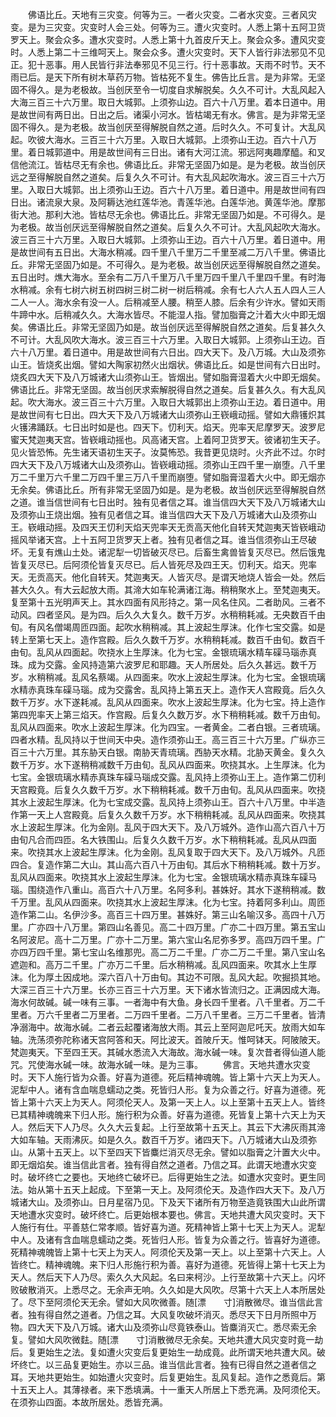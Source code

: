 <!-- { "loadSidebar": true } -->
　　佛语比丘。天地有三灾变。何等为三。一者火灾变。二者水灾变。三者风灾变。是为三灾变。灾变时人会三处。何等为三。遭火灾变时。人悉上第十五阿卫货罗天上。聚会众多。遭水灾变时。人悉上第十九首皮斤天上。聚会众多。遭风灾变时。人悉上第二十三维呵天上。聚会众多。遭火灾变时。天下人皆行非法邪见不见正。犯十恶事。用人民皆行非法奉邪见不见三行。行十恶事故。天雨不时节。天不雨已后。是天下所有树木草药万物。皆枯死不复生。佛告比丘言。是为非常。无坚固不得久。是为老极故。当创厌至令一切度自求解脱矣。久久不可计。大乱风起入大海三百三十六万里。取日大城郭。上须弥山边。百六十八万里。着本日道中。用是故世间有两日出。日出之后。诸渠小河水。皆枯竭无有水。佛言。是为非常无坚固不得久。是为老极。故当创厌至得解脱自然之道。后时久久。不可复计。大乱风起。吹彼大海水。三百三十六万里。入取日大城郭。上须弥山王边。百六十八万里。着日城郭道中。用是故世间有三日出。诸有大河江流。邪远阿夷趣摩醯。和叉信他流江。皆枯尽无有余也。佛语比丘。非常无坚固乃如是。是为老极。故当创厌远之至得解脱自然之道矣。后复久久不可计。有大乱风起吹海水。波三百三十六万里。入取日大城郭。出上须弥山王边。百六十八万里。着日道中。用是故世间有四日出。诸流泉大泉。及阿耨达池红莲华池。青莲华池。白莲华池。黄莲华池。摩那街大池。那利大池。皆枯尽无余也。佛语比丘。非常无坚固乃如是。不可得久。是为老极。故当创厌远至得解脱自然之道矣。后复久久不可计。大乱风起吹大海水。波三百三十六万里。入取日大城郭。上须弥山王边。百六十八万里。着日道中。用是故世间有五日出。大海水稍减。四千里八千里万二千里至减二万八千里。佛语比丘。非常无坚固乃如是。不可得久。是为老极。故当创厌远至得解脱自然之道矣。五日出时。燋大海水。至余有二万八千里万八千里万四千里八千里四千里。有时海水稍减。余有七树六树五树四树三树二树一树后稍减。余有七人六人五人四人三人二人一人。海水余有没一人。后稍减至人腰。稍至人膝。后余有少许水。譬如天雨牛蹄中水。后稍减久久。大海水皆尽。不能湿人指。譬加脂膏之汁着大火中即无烟矣。佛语比丘。非常无坚固乃如是。故当创厌远至得解脱自然之道矣。后复甚久久不可计。大乱风吹大海水。波三百三十六万里。入取日大城郭。上须弥山王边。百六十八万里。着日道中。用是故世间有六日出。四大天下。及八万城。大山及须弥山王。皆烧炙出烟。譬如大陶家初然火出烟状。佛语比丘。如是世间有六日出时。烧炙四大天下及八万城诸大山须弥山王。皆烟出。譬如脂膏湿着大火中即无烟矣。佛语比丘。非常无坚固。故当创厌求索解脱得自然之道矣。后复甚久久。有大乱风起。吹大海水。波三百三十六万里。入取日大城郭出上须弥山王边。着日道中。用是故世间有七日出。四大天下及八万城诸大山须弥山王嵚峨动摇。譬如大鼎镬炽其火镬沸踊跃。七日出时如是也。四天下。忉利天。焰天。兜率天尼摩罗天。波罗尼蜜天梵迦夷天宫。皆嵚峨动摇也。风高诸天宫。上着阿卫货罗天。彼诸初生天子。见火皆恐怖。先生诸天语初生天子。汝莫怖恐。我昔更见烧时。火齐此不过。尔时四大天下及八万城诸大山及须弥山。皆嵚峨动摇。须弥山王四千里一崩堕。八千里万二千里万六千里二万四千里三万八千里而崩堕。譬如脂膏湿着大火中。即无烟亦无余矣。佛语比丘。所有非常无坚固乃如是。是为老极。故当创厌远至得解脱自然之道。谁当信世间有七日出时。独有见者信之耳。谁当信四大天下及八万城诸大山及须弥山王烧出烟。独有见者信之耳。谁当信四大天下及八万城诸大山及须弥山王。嵚峨动摇。及四天王忉利天焰天兜率天无贡高天他化自转天梵迦夷天皆嵚峨动摇风举诸天宫。上十五阿卫货罗天上者。独有见者信之耳。谁当信须弥山王尽破坏。无复有燋山土处。诸泥犁一切皆破灭尽已。后畜生禽兽皆复灭尽已。然后饿鬼皆复灭尽已。后阿须伦皆复灭尽已。后人皆死尽及四王天。忉利天。焰天。兜率天。无贡高天。他化自转天。梵迦夷天。人皆灭尽。是谓天地烧人皆会一处。然后甚大久久。有大云起放大雨。其渧大如车轮满诸江海。稍稍聚水上。至梵迦夷天。复至第十五光明声天上。其水四面有风形持之。第一风名住风。二者助风。三者不动风。四者坚风。是为四。后久久大复久。数千万岁。水稍稍耗减。无央数百千由旬。有风名僧竭周匝四面。起吹水稍稍减。其上波起生厚沫。化作七宝交露。如是转上至第七天上。造作宫殿。后久久数千万岁。水稍稍耗减。数百千由旬。数百千由旬。乱风从四面起。吹挠水上生厚沫。化为七宝。金银琉璃水精车磲马瑙赤真珠。成为交露。金风持造第六波罗尼和耶趣。天人所居处。后久久甚远。数千万岁。水稍稍减。乱风名蔡竭。从四面来。吹水上波起生厚沫。化为七宝。金银琉璃水精赤真珠车磲马瑙。成为交露舍。乱风持上第五天上。造作天人宫殿竟。后久久数千万岁。水下遂耗减。乱风从四面来。吹水上波起生厚沫。化为七宝。持上造作第四兜率天上第三焰天。作宫殿。后复久久数万岁。水下稍稍耗减。数千万由旬。乱风从四面来。吹水上波起生厚沫。化为四宝。一者黄金。二者白银。三者琉璃。四者水精。乱风持以于世间天中央。造作须弥山王。高三百三十六万里。广纵亦三百三十六万里。其东胁天白银。南胁天青琉璃。西胁天水精。北胁天黄金。复久久数千万岁。水下遂稍稍减数千万由旬。乱风从四面来。吹挠其水。上生厚沫。化为七宝。金银琉璃水精赤真珠车磲马瑙成交露。乱风持上须弥山王上。造作第二忉利天宫殿竟。后复久久数千万岁。水下稍稍耗减。数千万由旬。乱风从四面来。吹挠其水上波起生厚沫。化为七宝成交露。乱风持上须弥山王。百六十八万里。中半造作第一天上人宫殿竟。后复久久数千万岁。水下稍稍耗减。乱风从四面来。吹挠其水上波起生厚沫。化为金刚。乱风于四大天下。及八万城外。造作山高六百八十万由旬凡合而四匝。名大铁围山。后复久久数千万岁。水下稍稍耗减。乱风从四面来。吹挠其水上波起生厚沫。化为金刚。乱风复取于四大天下。及八万城外。凡匝四合。复造作第二大山。其山高六百八十万由旬。其后水下稍稍耗减。数十万岁。乱风从四面来。吹挠其水上波起生厚沫。化为七宝。金银琉璃水精赤真珠车磲马瑙。围绕造作八重山。高百六十八万里。名阿多利。甚姝好。其水下遂稍稍减。数千万里。乱风从四面来。吹挠其水上波起生厚沫。化为七宝。持着阿多利山。周匝造作第二山。名伊沙多。高百三十四万里。甚姝好。第三山名喻汉多。高四十八万里。广亦四十八万里。第四山名善见。高二十四万里。广亦二十四万里。第五宝山名阿波尼。高十二万里。广亦十二万里。第六宝山名尼弥多罗。高四万四千里。广亦四万四千里。第七宝山名维那兜。高二万二千里。广亦二万二千里。第八宝山名遮迦和。高万二千里。广亦万二千里。后水稍稍减。乱风四面来。吹其水上生厚沫。化为厚土因成地。深六百八十万由旬。其边不可限。乱风大起。吹掘损其地。大深三百三十六万里。长亦三百三十六万里。天下诸水皆流归之。正满因成大海。海水何故碱。碱一味有三事。一者海中有大鱼。身长四千里者。八千里者。万二千里者。万六千里者二万里者。二万四千里者。二万八千里者。三万二千里者。皆清净溺海中。故海水碱。二者云起覆诸海放大雨。其云上至阿迦尼吒天。放雨大如车轴。洗荡须弥陀称诸天宫阿答和天。阿比波天。首陂斤天。惟呵钵天。阿陂陂天。梵迦夷天。下至四王天。其碱水悉流入大海故。海水碱一味。复次昔者得仙道人能咒。咒使海水碱一味。故海水碱一味。是为三事。
　　佛言。天地共遭水灾变时。天下人施行皆为众善。好喜为道德。死后精神魂魄。皆上第十六天上为天人。泥犁中人。诸有含血喘息蠕动之类。死皆归人形。复为众善之行。好喜为道德。死皆上第十六天上为天人。阿须伦天人。及第一天上人。以上至第十五天上人。皆终已其精神魂魄来下归人形。施行积为众善。好喜为道德。死皆复上第十六天上为天人。然后天下人乃尽。久久大云复起。上行至故第十五天上。其云下大沸灰雨其渧大如车轴。天雨沸灰。如是久久。数百千万岁。诸四天下。八万城诸大山及须弥山。从第十五天上。以下至四天下皆麋烂消灭尽无余。譬如以脂膏之汁置大火中。即无烟焰矣。谁当信此言者。独有得自然之道者。乃信之耳。此谓天地遭水灾变时。破坏终亡之要也。天地终亡破坏已。后得更始生之法。如遭水灾变时。更生同法。始从第十五天上起成。下至第一天上。及阿须伦天。及造作四大天下。及八万城诸大山。及须弥山。日月星宿乃见。下及天下诸所有万物至造竟铁围大山此所谓天地遭水灾变时。破坏终亡。后更始根本要也。佛言。天地共遭大风灾变时。天下人施行有仕。平善慈仁常孝顺。皆好喜为道。死精神皆上第十七天上为天人。泥犁中人。及诸有含血喘息蠕动之类。死皆归人形。皆复为众善之行。皆喜好为道德。死精神魂魄皆上第十七天上为天人。阿须伦天及第一天上。以上至第十六天上。人皆终亡。精神魂魄。来下归人形施行积为善。喜好为道德。死皆得上第十七天上为天人。然后天下人乃尽。索久久大风起。名曰来柯沙。上行至故第十六天上。闪坏败破散消灭。上悉尽之。无余声无响。久久如是大风吹。尽第十六天上人本所居处了。尽下至阿须伦天无余。譬如大风吹微善。随[漂　　寸]消散微尽。谁当信此言者。独有得自然之道者。乃信之耳。大风复吹破坏消灭。悉尽天下日月所照中万物。四大天下及八万城。诸大山及须弥山尽竟铁泰山。皆麋消灭亡。悉尽索无余复。譬如大风吹微麮。随[漂　　寸]消散微尽无余矣。天地共遭大风灾变时竟一劫后。复更始生之法。复如遭火灾变后复更始生一劫成竟。此所谓天地共遭大风。破坏终亡。以三品复更始生。亦以三品。谁当信此言者。独有已得自然之道者信之耳。天地共更始生。如始遭火灾变时。后复更始生。乱风复起。造作之悉竟后。第十五天上人。其薄禄者。来下悉填满。十一重天人所居上下悉充满。及阿须伦天。在须弥山四面。本故所居处。悉皆充满。

